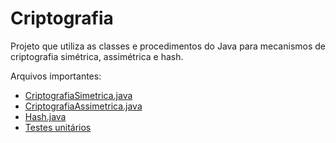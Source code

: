 # Criptografia

Projeto que utiliza as classes e procedimentos do Java para mecanismos de criptografia simétrica, assimétrica e hash.

Arquivos importantes:
- [CriptografiaSimetrica.java](./src/main/java/gomide/CriptografiaSimetrica.java)
- [CriptografiaAssimetrica.java](./src/main/java/gomide/CriptografiaAssimetrica.java)
- [Hash.java](./src/main/java/gomide/Hash.java)
- [Testes unitários](./src/test/java/gomide/)
